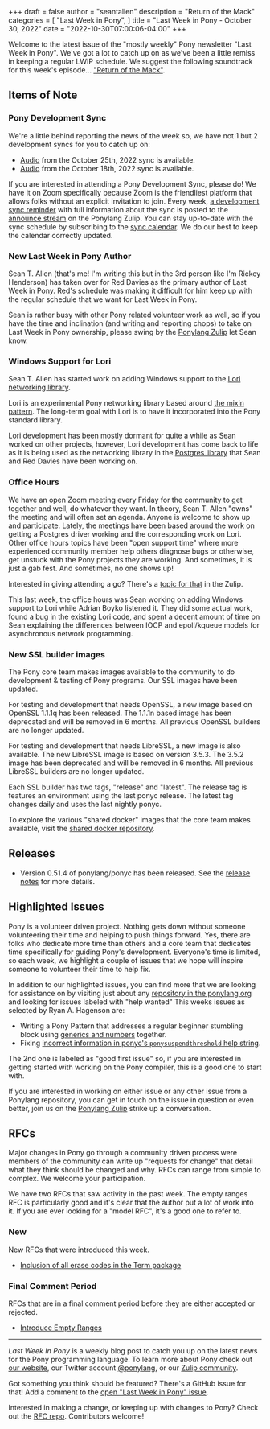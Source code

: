+++
draft = false
author = "seantallen"
description = "Return of the Mack"
categories = [
    "Last Week in Pony",
]
title = "Last Week in Pony - October 30, 2022"
date = "2022-10-30T07:00:06-04:00"
+++

Welcome to the latest issue of the "mostly weekly" Pony newsletter "Last Week in Pony". We've got a lot to catch up on as we've been a little remiss in keeping a regular LWIP schedule. We suggest the following soundtrack for this week's episode... ["Return of the Mack"](https://www.youtube.com/watch?v=uB1D9wWxd2w).

<!--more-->

## Items of Note

### Pony Development Sync

We're a little behind reporting the news of the week so, we have not 1 but 2
development syncs for you to catch up on:

- [Audio](https://sync-recordings.ponylang.io/r/2022_10_25.m4a) from the  October 25th, 2022 sync is available.
- [Audio](https://sync-recordings.ponylang.io/r/2022_10_18.m4a) from the October 18th, 2022 sync is available.

If you are interested in attending a Pony Development Sync, please do! We have it on Zoom specifically because Zoom is the friendliest platform that allows folks without an explicit invitation to join. Every week, [a development sync reminder](https://ponylang.zulipchat.com/#narrow/stream/189932-announce/topic/Sync.20Reminder) with full information about the sync is posted to the [announce stream](https://ponylang.zulipchat.com/#narrow/stream/189932-announce) on the Ponylang Zulip. You can stay up-to-date with the sync schedule by subscribing to the [sync calendar](https://calendar.google.com/calendar/ical/59jcru6f50mrpqbm7em4iclnkk%40group.calendar.google.com/public/basic.ics). We do our best to keep the calendar correctly updated.

### New Last Week in Pony Author

Sean T. Allen (that's me! I'm writing this but in the 3rd person like I'm Rickey Henderson) has taken over for Red Davies as the primary author of Last Week in Pony. Red's schedule was making it difficult for him keep up with the regular schedule that we want for Last Week in Pony.

Sean is rather busy with other Pony related volunteer work as well, so if you have the time and inclination (and writing and reporting chops) to take on Last Week in Pony ownership, please swing by the [Ponylang Zulip](https://ponylang.zulipchat.com/) let Sean know.

### Windows Support for Lori

Sean T. Allen has started work on adding Windows support to the [Lori networking library](https://github.com/seantallen-org/lori/).

Lori is an experimental Pony networking library based around [the mixin pattern](https://patterns.ponylang.io/code-sharing/mixin.html). The long-term goal with Lori is to have it incorporated into the Pony standard library.

Lori development has been mostly dormant for quite a while as Sean worked on other projects, however, Lori development has come back to life as it is being used as the networking library in the [Postgres library](https://github.com/ponylang/postgres) that Sean and Red Davies have been working on.

### Office Hours

We have an open Zoom meeting every Friday for the community to get together and well, do whatever they want. In theory, Sean T. Allen "owns" the meeting and will often set an agenda. Anyone is welcome to show up and participate. Lately, the meetings have been based around the work on getting a Postgres driver working and the corresponding work on Lori. Other office hours topics have been "open support time" where more experienced community member help others diagnose bugs or otherwise, get unstuck with the Pony projects they are working. And sometimes, it is just a gab fest. And sometimes, no one shows up!

Interested in giving attending a go? There's a [topic for that](https://ponylang.zulipchat.com/#narrow/stream/189934-general/topic/Office.20hours) in the Zulip.

This last week, the office hours was Sean working on adding Windows support to Lori while Adrian Boyko listened it. They did some actual work, found a bug in the existing Lori code, and spent a decent amount of time on Sean explaining the differences between IOCP and epoll/kqueue models for asynchronous network programming.

### New SSL builder images

The Pony core team makes images available to the community to do development &
testing of Pony programs. Our SSL images have been updated.

For testing and development that needs OpenSSL, a new image based on
OpenSSL 1.1.1q has been released. The 1.1.1n based image has been deprecated
and will be removed in 6 months. All previous OpenSSL builders are no longer
updated.

For testing and development that needs LibreSSL, a new image is also available.
The new LibreSSL image is based on version 3.5.3. The 3.5.2 image has been
deprecated and will be removed in 6 months. All previous LibreSSL builders are
no longer updated.

Each SSL builder has two tags, "release" and "latest". The release tag is
features an environment using the last ponyc release. The latest tag changes
daily and uses the last nightly ponyc.

To explore the various "shared docker" images that the core team makes
available, visit the [shared docker repository](https://github.com/ponylang/shared-docker).

## Releases

- Version 0.51.4 of ponylang/ponyc has been released. See the [release notes](https://github.com/ponylang/ponyc/releases/tag/0.51.4) for more details.

## Highlighted Issues

Pony is a volunteer driven project. Nothing gets down without someone  volunteering their time and helping to push things forward. Yes, there are folks who dedicate more time than others and a core team that dedicates time specifically for guiding Pony's development. Everyone's time is limited, so each week, we highlight a couple of issues that we hope will inspire someone to volunteer their time to help fix.

In addition to our highlighted issues, you can find more that we are looking for assistance on by visiting just about any [repository in the ponylang org](https://github.com/ponylang/) and looking for issues labeled with "help wanted"
This weeks issues as selected by Ryan A. Hagenson are:

- Writing a Pony Pattern that addresses a regular beginner stumbling block using [generics and numbers](https://github.com/ponylang/pony-patterns/issues/46) together.
- Fixing [incorrect information in ponyc's `ponysuspendthreshold` help string](https://github.com/ponylang/ponyc/issues/3987).

The 2nd one is labeled as "good first issue" so, if you are interested in getting started with working on the Pony compiler, this is a good one to start with.

If you are interested in working on either issue or any other issue from a Ponylang repository, you can get in touch on the issue in question or even better, join us on the [Ponylang Zulip](https://ponylang.zulipchat.com/) strike up a conversation.

## RFCs

Major changes in Pony go through a community driven process were members of  the community can write up "requests for change" that detail what they think  should be changed and why. RFCs can range from simple to complex. We welcome your participation.

We have two RFCs that saw activity in the past week. The empty ranges RFC is  particularly good and it's clear that the author put a lot of work into it. If you are ever looking for a "model RFC", it's a good one to refer to.

### New

New RFCs that were introduced this week.

- [Inclusion of all erase codes in the Term package](https://github.com/ponylang/rfcs/pull/203)

### Final Comment Period

RFCs that are in a final comment period before they are either accepted or rejected.

- [Introduce Empty Ranges](https://github.com/ponylang/rfcs/pull/201)

---

_Last Week In Pony_ is a weekly blog post to catch you up on the latest news for the Pony programming language. To learn more about Pony check out [our website](https://ponylang.io), our Twitter account [@ponylang](https://twitter.com/ponylang), or our [Zulip community](https://ponylang.zulipchat.com).

Got something you think should be featured? There's a GitHub issue for that! Add a comment to the [open "Last Week in Pony" issue](https://github.com/ponylang/ponylang.github.io/issues?q=is%3Aissue+is%3Aopen+label%3Alast-week-in-pony).

Interested in making a change, or keeping up with changes to Pony? Check out the [RFC repo](https://github.com/ponylang/rfcs). Contributors welcome!

